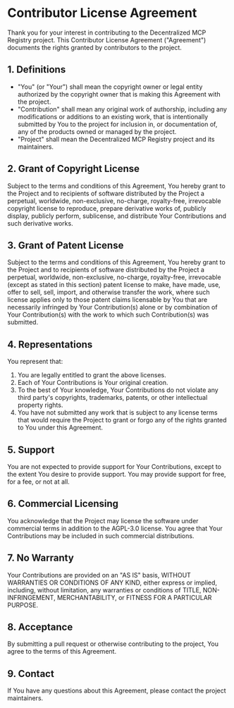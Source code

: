 # Contributor License Agreement

Thank you for your interest in contributing to the Decentralized MCP Registry project. This Contributor License Agreement ("Agreement") documents the rights granted by contributors to the project.

## 1. Definitions

- "You" (or "Your") shall mean the copyright owner or legal entity authorized by the copyright owner that is making this Agreement with the project.
- "Contribution" shall mean any original work of authorship, including any modifications or additions to an existing work, that is intentionally submitted by You to the project for inclusion in, or documentation of, any of the products owned or managed by the project.
- "Project" shall mean the Decentralized MCP Registry project and its maintainers.

## 2. Grant of Copyright License

Subject to the terms and conditions of this Agreement, You hereby grant to the Project and to recipients of software distributed by the Project a perpetual, worldwide, non-exclusive, no-charge, royalty-free, irrevocable copyright license to reproduce, prepare derivative works of, publicly display, publicly perform, sublicense, and distribute Your Contributions and such derivative works.

## 3. Grant of Patent License

Subject to the terms and conditions of this Agreement, You hereby grant to the Project and to recipients of software distributed by the Project a perpetual, worldwide, non-exclusive, no-charge, royalty-free, irrevocable (except as stated in this section) patent license to make, have made, use, offer to sell, sell, import, and otherwise transfer the work, where such license applies only to those patent claims licensable by You that are necessarily infringed by Your Contribution(s) alone or by combination of Your Contribution(s) with the work to which such Contribution(s) was submitted.

## 4. Representations

You represent that:

1. You are legally entitled to grant the above licenses.
2. Each of Your Contributions is Your original creation.
3. To the best of Your knowledge, Your Contributions do not violate any third party's copyrights, trademarks, patents, or other intellectual property rights.
4. You have not submitted any work that is subject to any license terms that would require the Project to grant or forgo any of the rights granted to You under this Agreement.

## 5. Support

You are not expected to provide support for Your Contributions, except to the extent You desire to provide support. You may provide support for free, for a fee, or not at all.

## 6. Commercial Licensing

You acknowledge that the Project may license the software under commercial terms in addition to the AGPL-3.0 license. You agree that Your Contributions may be included in such commercial distributions.

## 7. No Warranty

Your Contributions are provided on an "AS IS" basis, WITHOUT WARRANTIES OR CONDITIONS OF ANY KIND, either express or implied, including, without limitation, any warranties or conditions of TITLE, NON-INFRINGEMENT, MERCHANTABILITY, or FITNESS FOR A PARTICULAR PURPOSE.

## 8. Acceptance

By submitting a pull request or otherwise contributing to the project, You agree to the terms of this Agreement.

## 9. Contact

If You have any questions about this Agreement, please contact the project maintainers. 